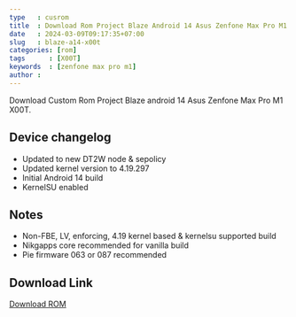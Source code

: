 ```yaml
---
type   : cusrom
title  : Download Rom Project Blaze Android 14 Asus Zenfone Max Pro M1
date   : 2024-03-09T09:17:35+07:00
slug   : blaze-a14-x00t
categories: [rom]
tags      : [X00T]
keywords  : [zenfone max pro m1]
author : 
---
```


Download Custom Rom Project Blaze android 14 Asus Zenfone Max Pro M1 X00T.


## Device changelog
- Updated to new DT2W node & sepolicy
- Updated kernel version to 4.19.297
- Initial Android 14 build
- KernelSU enabled

## Notes
- Non-FBE, LV, enforcing, 4.19 kernel based & kernelsu supported build
- Nikgapps core recommended for vanilla build
- Pie firmware 063 or 087 recommended


## Download Link
[Download ROM](https://www.projectblaze.in/)
